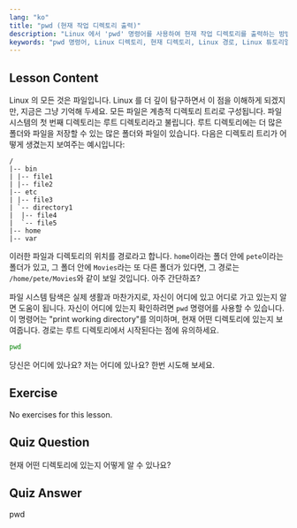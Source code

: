 ```yaml
---
lang: "ko"
title: "pwd (현재 작업 디렉토리 출력)"
description: "Linux 에서 'pwd' 명령어를 사용하여 현재 작업 디렉토리를 출력하는 방법을 배우세요. 초보자를 위한 Linux 파일 시스템 경로 및 탐색을 이해합니다."
keywords: "pwd 명령어, Linux 디렉토리, 현재 디렉토리, Linux 경로, Linux 튜토리얼, 초보자 Linux, Linux 가이드"
---
```


## Lesson Content

Linux 의 모든 것은 파일입니다. Linux 를 더 깊이 탐구하면서 이 점을 이해하게 되겠지만, 지금은 그냥 기억해 두세요. 모든 파일은 계층적 디렉토리 트리로 구성됩니다. 파일 시스템의 첫 번째 디렉토리는 루트 디렉토리라고 불립니다. 루트 디렉토리에는 더 많은 폴더와 파일을 저장할 수 있는 많은 폴더와 파일이 있습니다. 다음은 디렉토리 트리가 어떻게 생겼는지 보여주는 예시입니다:

```plaintext
/
|-- bin
| |-- file1
| |-- file2
|-- etc
| |-- file3
| `-- directory1
|  |-- file4
|  `-- file5
|-- home
|-- var
```

이러한 파일과 디렉토리의 위치를 경로라고 합니다. `home`이라는 폴더 안에 `pete`이라는 폴더가 있고, 그 폴더 안에 `Movies`라는 또 다른 폴더가 있다면, 그 경로는 `/home/pete/Movies`와 같이 보일 것입니다. 아주 간단하죠?

파일 시스템 탐색은 실제 생활과 마찬가지로, 자신이 어디에 있고 어디로 가고 있는지 알면 도움이 됩니다. 자신이 어디에 있는지 확인하려면 `pwd` 명령어를 사용할 수 있습니다. 이 명령어는 "print working directory"를 의미하며, 현재 어떤 디렉토리에 있는지 보여줍니다. 경로는 루트 디렉토리에서 시작된다는 점에 유의하세요.

```bash
pwd
```

당신은 어디에 있나요? 저는 어디에 있나요? 한번 시도해 보세요.

## Exercise

No exercises for this lesson.

## Quiz Question

현재 어떤 디렉토리에 있는지 어떻게 알 수 있나요?

## Quiz Answer

pwd
